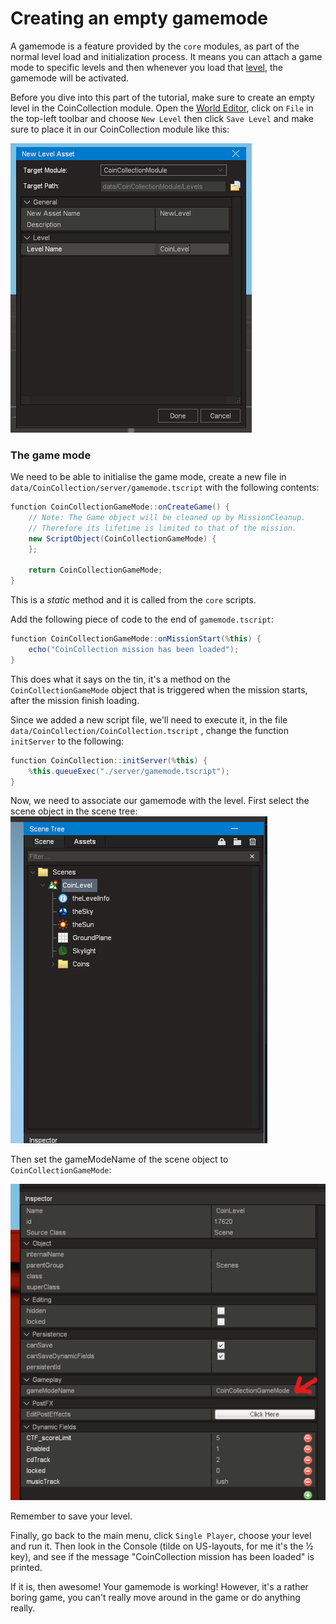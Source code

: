 # Creating an empty gamemode

A gamemode is a feature provided by the `core` modules, as part of the normal level load and initialization process. It means you can attach a game mode to specific levels and then whenever you load that [level](../../../knowledgebase/scenes-and-levels/), the gamemode will be activated.

Before you dive into this part of the tutorial, make sure to create an empty level in the CoinCollection module. Open the [World Editor](../../launching-the-game/launching-the-editors.md), click on `File` in the top-left toolbar and choose `New Level` then click `Save Level` and make sure to place it in our CoinCollection module like this:

![](<../../../.gitbook/assets/image (7).png>)

### The game mode

We need to be able to initialise the game mode, create a new file in `data/CoinCollection/server/gamemode.tscript` with the following contents:

```csharp
function CoinCollectionGameMode::onCreateGame() {
    // Note: The Game object will be cleaned up by MissionCleanup.  
    // Therefore its lifetime is limited to that of the mission.
    new ScriptObject(CoinCollectionGameMode) {
    };

    return CoinCollectionGameMode;
}
```

This is a _static_ method and it is called from the `core` scripts.

Add the following piece of code to the end of `gamemode.tscript`:

```csharp
function CoinCollectionGameMode::onMissionStart(%this) {
    echo("CoinCollection mission has been loaded");
}
```

This does what it says on the tin, it's a method on the `CoinCollectionGameMode` object that is triggered when the mission starts, after the mission finish loading.

Since we added a new script file, we'll need to execute it, in the file `data/CoinCollection/CoinCollection.tscript` , change the function `initServer` to the following:&#x20;

```csharp
function CoinCollection::initServer(%this) {
    %this.queueExec("./server/gamemode.tscript");
}
```

Now, we need to associate our gamemode with the level. First select the scene object in the scene tree:\
![](<../../../.gitbook/assets/image (23).png>)

Then set the gameModeName of the scene object to `CoinCollectionGameMode`:

![](<../../../.gitbook/assets/image (11) (1) (1).png>)

Remember to save your level.

Finally, go back to the main menu, click `Single Player`, choose your level and run it. Then look in the Console (tilde on US-layouts, for me it's the ½ key), and see if the message "CoinCollection mission has been loaded" is printed.

If it is, then awesome! Your gamemode is working! However, it's a rather boring game, you can't really move around in the game or do anything really.
